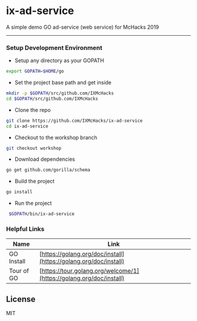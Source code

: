 # ix-ad-service
A simple demo GO ad-service (web service) for McHacks 2019

_________________

### Setup Development Environment
* Setup any directory as your GOPATH
```sh
export GOPATH=$HOME/go
```

* Set the project base path and get inside
```sh
mkdir -p $GOPATH/src/github.com/IXMcHacks
cd $GOPATH/src/github.com/IXMcHacks
```
* Clone the repo
```sh
git clone https://github.com/IXMcHacks/ix-ad-service
cd ix-ad-service
```
* Checkout to the workshop branch
```sh
git checkout workshop
```
* Download dependencies
```sh
go get github.com/gorilla/schema
```

* Build the project

```sh
go install
```
* Run the project
```sh
 $GOPATH/bin/ix-ad-service
```

### Helpful Links
| Name | Link |
| ------ | ------ |
| GO Install | [https://golang.org/doc/install](https://golang.org/doc/install) |
| Tour of GO | [https://tour.golang.org/welcome/1](https://golang.org/doc/install) |


License
----
MIT